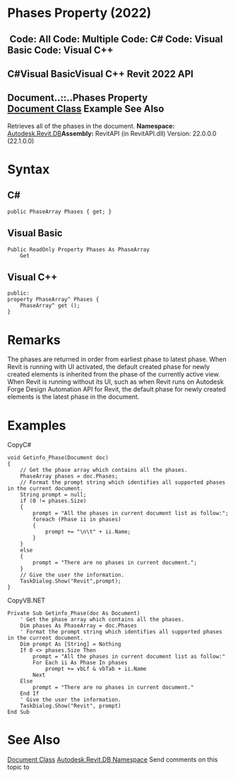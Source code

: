# Phases Property (2022)

﻿
 Code: All Code: Multiple Code: C# Code: Visual Basic Code: Visual C++   
---  
C#Visual BasicVisual C++
Revit 2022 API  
---  
Document..::..Phases Property   
[Document Class](db03274b-a107-aa32-9034-f3e0df4bb1ec.md "Document Class") Example See Also  
---  
Retrieves all of the phases in the document.
**Namespace:** [Autodesk.Revit.DB](87546ba7-461b-c646-cbb1-2cb8f5bff8b2.md "Autodesk.Revit.DB Namespace")**Assembly:** RevitAPI (in RevitAPI.dll) Version: 22.0.0.0 (22.1.0.0)
# Syntax
C#  
---  
```text
public PhaseArray Phases { get; }
```
  
Visual Basic  
---  
```text
Public ReadOnly Property Phases As PhaseArray
	Get
```
  
Visual C++  
---  
```text
public:
property PhaseArray^ Phases {
	PhaseArray^ get ();
}
```
  
# Remarks
The phases are returned in order from earliest phase to latest phase.
When Revit is running with UI activated, the default created phase for newly created elements is inherited from the phase of the currently active view.
When Revit is running without its UI, such as when Revit runs on Autodesk Forge Design Automation API for Revit, the default phase for newly created elements is the latest phase in the document.
# Examples
CopyC#
```text
void Getinfo_Phase(Document doc)
{
    // Get the phase array which contains all the phases.
    PhaseArray phases = doc.Phases;
    // Format the prompt string which identifies all supported phases in the current document.
    String prompt = null;
    if (0 != phases.Size)
    {
        prompt = "All the phases in current document list as follow:";
        foreach (Phase ii in phases)
        {
            prompt += "\n\t" + ii.Name;
        }
    }
    else
    {
        prompt = "There are no phases in current document.";
    }
    // Give the user the information.
    TaskDialog.Show("Revit",prompt);
}
```

CopyVB.NET
```text
Private Sub Getinfo_Phase(doc As Document)
    ' Get the phase array which contains all the phases.
    Dim phases As PhaseArray = doc.Phases
    ' Format the prompt string which identifies all supported phases in the current document.
    Dim prompt As [String] = Nothing
    If 0 <> phases.Size Then
        prompt = "All the phases in current document list as follow:"
        For Each ii As Phase In phases
            prompt += vbLf & vbTab + ii.Name
        Next
    Else
        prompt = "There are no phases in current document."
    End If
    ' Give the user the information.
    TaskDialog.Show("Revit", prompt)
End Sub
```

# See Also
[Document Class](db03274b-a107-aa32-9034-f3e0df4bb1ec.md "Document Class")
[Autodesk.Revit.DB Namespace](87546ba7-461b-c646-cbb1-2cb8f5bff8b2.md "Autodesk.Revit.DB Namespace")
Send comments on this topic to 